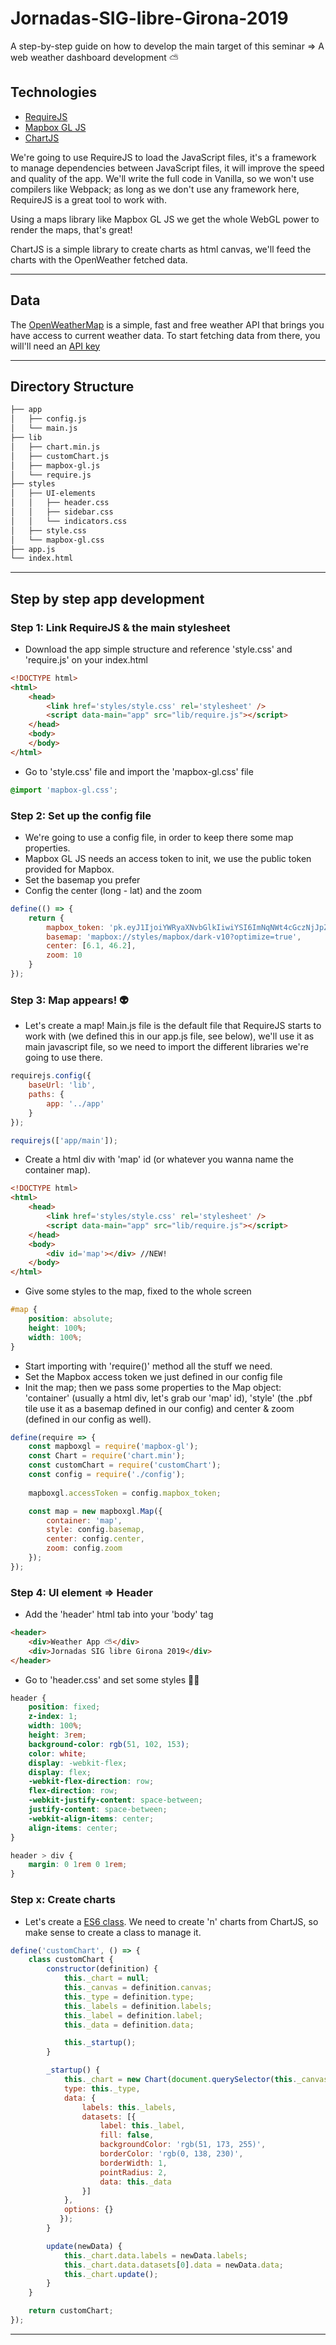 # Jornadas-SIG-libre-Girona-2019
A step-by-step guide on how to develop the main target of this seminar => A web weather dashboard development ⛅️

## Technologies
- [RequireJS](https://requirejs.org/)
- [Mapbox GL JS](https://docs.mapbox.com/mapbox-gl-js/api/)
- [ChartJS](https://www.chartjs.org/)

We're going to use RequireJS to load the JavaScript files, it's a framework to manage dependencies between JavaScript files, it will improve the speed and quality of the app. We'll write the full code in Vanilla, so we won't use compilers like Webpack; as long as we don't use any framework here, RequireJS is a great tool to work with.

Using a maps library like Mapbox GL JS we get the whole WebGL power to render the maps, that's great!

ChartJS is a simple library to create charts as html canvas, we'll feed the charts with the OpenWeather fetched data.

---

## Data
The [OpenWeatherMap](https://openweathermap.org/) is a simple, fast and free weather API that brings you have access to current weather data. To start fetching data from there, you will'll need an [API key](https://openweathermap.org/appid#get)

---

## Directory Structure

```bash
├── app
│   ├── config.js
│   └── main.js
├── lib  
│   ├── chart.min.js
│   ├── customChart.js
│   ├── mapbox-gl.js
│   └── require.js
├── styles
│   ├── UI-elements
│   │   ├── header.css
│   │   ├── sidebar.css
│   │   └── indicators.css 
│   ├── style.css
│   └── mapbox-gl.css 
├── app.js
└── index.html
```

---

## Step by step app development 

### Step 1: Link RequireJS & the main stylesheet

- Download the app simple structure and reference 'style.css' and 'require.js' on your index.html

```html
<!DOCTYPE html>
<html>
    <head>
        <link href='styles/style.css' rel='stylesheet' />
        <script data-main="app" src="lib/require.js"></script>
    </head>
    <body>
    </body>
</html>

```
- Go to 'style.css' file and import the 'mapbox-gl.css' file

```css
@import 'mapbox-gl.css';
```

### Step 2: Set up the config file

- We're going to use a config file, in order to keep there some map properties. 
- Mapbox GL JS needs an access token to init, we use the public token provided for Mapbox. 
- Set the basemap you prefer
- Config the center (long - lat) and the zoom

```javascript
define(() => {
    return {
        mapbox_token: 'pk.eyJ1IjoiYWRyaXNvbGlkIiwiYSI6ImNqNWt4cGczNjJpZW0yd29kYnJxZXhsaHkifQ.Iq48zrXcmg_xE2kZAbxmEQ',
        basemap: 'mapbox://styles/mapbox/dark-v10?optimize=true',
        center: [6.1, 46.2],
        zoom: 10
    }
});
```

### Step 3: Map appears! 👽

- Let's create a map! Main.js file is the default file that RequireJS starts to work with (we defined this in our app.js file, see below), we'll use it as main javascript file, so we need to import the different libraries we're going to use there. 

```javascript
requirejs.config({
    baseUrl: 'lib',
    paths: {
        app: '../app'
    }
});

requirejs(['app/main']);

```
- Create a html div with 'map' id (or whatever you wanna name the container map).
```html
<!DOCTYPE html>
<html>
    <head>
        <link href='styles/style.css' rel='stylesheet' />
        <script data-main="app" src="lib/require.js"></script>
    </head>
    <body>
        <div id='map'></div> //NEW!
    </body>
</html>
```
- Give some styles to the map, fixed to the whole screen
```css
#map {
    position: absolute;
    height: 100%;
    width: 100%;
}
```
- Start importing with 'require()' method all the stuff we need.
- Set the Mapbox access token we just defined in our config file
- Init the map; then we pass some properties to the Map object: 'container' (usually a html div, let's grab our 'map' id), 'style' (the .pbf tile use it as a basemap defined in our config) and center & zoom (defined in our config as well). 
```javascript
define(require => {
    const mapboxgl = require('mapbox-gl');
    const Chart = require('chart.min');
    const customChart = require('customChart');
    const config = require('./config');
    
    mapboxgl.accessToken = config.mapbox_token;

    const map = new mapboxgl.Map({
        container: 'map',
        style: config.basemap,
        center: config.center,
        zoom: config.zoom
    });
});

```

### Step 4: UI element => Header
- Add the 'header' html tab into your 'body' tag
```html
<header>
    <div>Weather App ⛅️</div>
    <div>Jornadas SIG libre Girona 2019</div>
</header>
```
- Go to 'header.css' and set some styles 👨‍🎨
```css
header {
    position: fixed;
    z-index: 1;
    width: 100%;
    height: 3rem;
    background-color: rgb(51, 102, 153);
    color: white;
    display: -webkit-flex;
    display: flex;
    -webkit-flex-direction: row;
    flex-direction: row;
    -webkit-justify-content: space-between;
    justify-content: space-between;
    -webkit-align-items: center;
    align-items: center;
}

header > div {
    margin: 0 1rem 0 1rem;
}
```


### Step x: Create charts
- Let's create a [ES6 class](https://developer.mozilla.org/es/docs/Web/JavaScript/Referencia/Classes). We need to create 'n' charts from ChartJS, so make sense to create a class to manage it.
```javascript
define('customChart', () => {
    class customChart {
        constructor(definition) {
            this._chart = null;
            this._canvas = definition.canvas;
            this._type = definition.type;
            this._labels = definition.labels;
            this._label = definition.label;
            this._data = definition.data;

            this._startup();
        }

        _startup() {
            this._chart = new Chart(document.querySelector(this._canvas).getContext('2d'), { 
            type: this._type,
            data: { 
                labels: this._labels,
                datasets: [{  
                    label: this._label, 
                    fill: false,
                    backgroundColor: 'rgb(51, 173, 255)', 
                    borderColor: 'rgb(0, 138, 230)', 
                    borderWidth: 1,
                    pointRadius: 2,
                    data: this._data
                }] 
            }, 
            options: {}
           });
        }

        update(newData) {
            this._chart.data.labels = newData.labels;
            this._chart.data.datasets[0].data = newData.data;
            this._chart.update();
        }
    }

    return customChart;
});

```

---
